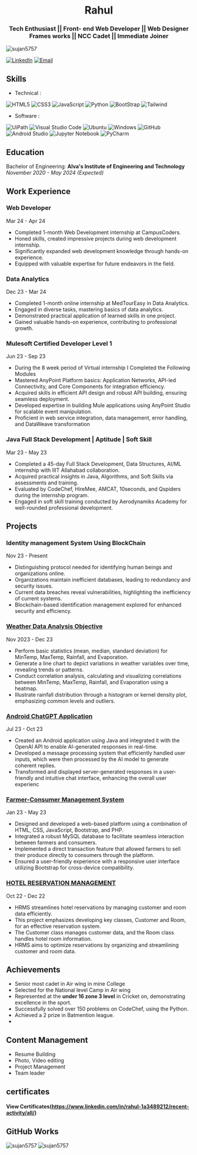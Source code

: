 <h1 align="center">Rahul </h1>
<h3 align="center">Tech Enthusiast || Front- end Web Developer || Web Designer Frames works || NCC Cadet || Immediate Joiner </h3>

<p align="left"> <img src="https://komarev.com/ghpvc/?username=sujan5757&label=Profile%20views&color=0e75b6&style=flat" alt="sujan5757" /> </p>

[![LinkedIn](https://img.shields.io/badge/LinkedIn-Rahul-blue)](https://www.linkedin.com/in/rahul-1a3489212/)
[![Email](https://img.shields.io/badge/Email-rahulrudnure2003@gmail.com-blue)](mailto:rahulrudnure2003@gmail.com)

## Skills

- Technical :
  
![HTML5](https://img.shields.io/badge/html5-%23E34F26.svg?style=for-the-badge&logo=html5&logoColor=white)
![CSS3](https://img.shields.io/badge/css3-%23777BB4.svg?style=for-the-badge&logo=css3&logoColor=white)
![JavaScript](https://img.shields.io/badge/javascript-%23323330.svg?style=for-the-badge&logo=javascript&logoColor=%23F7DF1E)
![Python](https://img.shields.io/badge/python-3670A0?style=for-the-badge&logo=python&logoColor=ffdd54)
![BootStrap](https://img.shields.io/badge/bootstrap-3670A0?style=for-the-badge&=BootStrap&logoColor=ffdd54)
![Tailwind](https://img.shields.io/badge/tailwind-3670A0?style=for-the-badge&=Tailwind&Color=ffdd54)



- Software :

![UiPath](https://img.shields.io/badge/Uipath-%2320232a.svg?style=for-the-badge&logo=UiPath&logoColor=white)
![Visual Studio Code](https://img.shields.io/badge/Visual%20Studio%20Code-0078d7.svg?style=for-the-badge&logo=visual-studio-code&logoColor=white)
![Ubuntu](https://img.shields.io/badge/Ubuntu-E95420?style=for-the-badge&logo=ubuntu&logoColor=white)
![Windows](https://img.shields.io/badge/Windows-0078D6?style=for-the-badge&logo=windows&logoColor=white)
![GitHub](https://img.shields.io/badge/github-%23121011.svg?style=for-the-badge&logo=github&logoColor=white)
![Android Studio](https://img.shields.io/badge/Android%20Studio-3DDC84.svg?style=for-the-badge&logo=android-studio&logoColor=white)
![Jupyter Notebook](https://img.shields.io/badge/jupyter-%23FA0F00.svg?style=for-the-badge&logo=jupyter&logoColor=white)
![PyCharm](https://img.shields.io/badge/pycharm-143?style=for-the-badge&logo=pycharm&logoColor=black&color=black&labelColor=green)


## Education

Bachelor of Engineering: **Alva's Institute of Engineering and Technology**  
_November 2020 - May 2024 (Expected)_
## Work Experience
### Web Developer
Mar 24 - Apr 24
- Completed 1-month Web Development internship at CampusCoders.
- Honed skills, created impressive projects during web development internship.
- Significantly expanded web development knowledge through hands-on experience.
- Equipped with valuable expertise for future endeavors in the field.
  
### Data Analytics
Dec 23 - Mar 24
- Completed 1-month online internship at MedTourEasy in Data Analytics.
- Engaged in diverse tasks, mastering basics of data analytics.
- Demonstrated practical application of learned skills in one project.
- Gained valuable hands-on experience, contributing to professional growth.

### Mulesoft Certified Developer Level 1
Jun 23 - Sep 23
- During the 8 week period of Virtual internship I Completed the Following Modules
- Mastered AnyPoint Platform basics: Application Networks, API-led Connectivity, and Core Components for integration efficiency.
- Acquired skills in efficient API design and robust API building, ensuring seamless deployment.
- Developed expertise in building Mule applications using AnyPoint Studio for scalable event manipulation.
- Proficient in web service integration, data management, error handling, and DataWeave transformation

### Java Full Stack Development | Aptitude | Soft Skill
Mar 23 - May 23
- Completed a 45-day Full Stack Development, Data Structures, AI/ML internship with IIIT Allahabad collaboration.
- Acquired practical insights in Java, Algorithms, and Soft Skills via assessments and training.
- Evaluated by CodeChef, HireMee, AMCAT, 10seconds, and Qspiders during the internship program.
- Engaged in soft skill training conducted by Aerodynamiks Academy for well-rounded professional development.

## Projects

### Identity management System Using BlockChain
Nov 23 - Present
- Distinguishing protocol needed for identifying human beings and organizations online.
- Organizations maintain inefficient databases, leading to redundancy and security issues.
- Current data breaches reveal vulnerabilities, highlighting the inefficiency of current systems.
- Blockchain-based identification management explored for enhanced security and efficiency.

### [Weather Data Analysis Objective](https://github.com/sujan5757/Project-1-Weather-Data-Analysis )
 Nov 2023 - Dec 23
- Perform basic statistics (mean, median, standard deviation) for MinTemp, MaxTemp, Rainfall, and Evaporation.
- Generate a line chart to depict variations in weather variables over time, revealing trends or patterns.
- Conduct correlation analysis, calculating and visualizing correlations between MinTemp, MaxTemp, Rainfall, and Evaporation using a heatmap.
- Illustrate rainfall distribution through a histogram or kernel density plot, emphasizing common levels and outliers.
    
### [Android ChatGPT Application](https://github.com/sujan5757/ANDROID-CHATGPT-APPLICATION)
Jul 23 - Oct 23
- Created an Android application using Java and integrated it with the OpenAI API to enable AI-generated responses in real-time.
- Developed a message processing system that efficiently handled user inputs, which were then processed by the AI model to generate coherent replies.
- Transformed and displayed server-generated responses in a user-friendly and intuitive chat interface, enhancing the overall user experienc

### [Farmer-Consumer Management System](https://github.com/sujan5757/Farmeasy)
Jan 23 - May 23
- Designed and developed a web-based platform using a combination of HTML, CSS, JavaScript, Bootstrap, and PHP.
- Integrated a robust MySQL database to facilitate seamless interaction between farmers and consumers.
- Implemented a direct transaction feature that allowed farmers to sell their produce directly to consumers through the platform.
- Ensured a user-friendly experience with a responsive user interface utilizing Bootstrap for cross-device compatibility.
  
### [HOTEL RESERVATION MANAGEMENT](https://github.com/sujan5757/HOTEL-RESERVATION-MANAGEMENT)
Oct 22 - Dec 22
- HRMS streamlines hotel reservations by managing customer and room data efficiently.
- This project emphasizes developing key classes, Customer and Room, for an effective reservation system.
- The Customer class manages customer data, and the Room class handles hotel room information.
- HRMS aims to optimize reservations by organizing and streamlining customer and room data.



## Achievements

- Senior most cadet in Air wing in mine College
- Selected for the National level Camp in Air wing 
- Represented at the **under 16 zone 3 level** in Cricket on, demonstrating excellence in the sport.
- Successfully solved over 150 problems on CodeChef,  using the Python.
- Achieved a 2 prize in Batmention league.
- 

## Content Management 
- Resume Building
- Photo, Video editing
- Project Management
- Team leader


## certificates
#### View Certificates(https://www.linkedin.com/in/rahul-1a3489212/recent-activity/all/)

## GitHub Works

<p><img align="left" src="https://github-readme-stats.vercel.app/api/top-langs?username=sujan5757&show_icons=true&locale=en&layout=compact" alt="sujan5757" /></p>

<p><img align="center" src="https://github-readme-streak-stats.herokuapp.com/?user=sujan5757&" alt="sujan5757" /></p>
